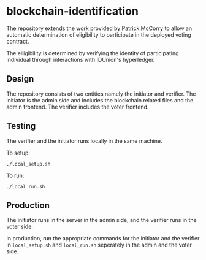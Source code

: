 # blockchain-identification

The repository extends the work provided by [Patrick
McCorry](https://github.com/stonecoldpat/anonymousvoting) to allow an automatic
determination of eligibility to participate in the deployed voting contract.

The elligibility is determined by verifying the identity of participating
individual through interactions with IDUnion's hyperledger.

## Design

The repository consists of two entities namely the initiator and verifier.
The initiator is the admin side and includes the blockchain related files and 
the admin frontend. The verifier includes the voter frontend.

## Testing

The verifier and the initiator runs locally in the same machine.

To setup: 

```
./local_setup.sh
```

To run:

```
./local_run.sh
```

## Production

The initiator runs in the server in the admin side, and the verifier runs in
the voter side.

In production, run the appropriate commands for the initiator and the verifier 
in `local_setup.sh` and `local_run.sh` seperately in the admin and the voter side.

